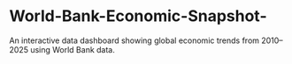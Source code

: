 # World-Bank-Economic-Snapshot-
An interactive data dashboard showing global economic trends from 2010–2025 using World Bank data.
